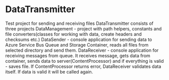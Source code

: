 # DataTransmitter
Test project for sending and receiving files
DataTransmitter consists of three projects
DataManagement - project with path helpers, constants and file converters(classes for working with data, create headers and checksums etc.)
DataSender - console application for sending data to Azure Service Bus Queue and Storage Container, reads all files from selected directory and send them.
DataReceiver - console application for receiving messages from queue. It receives message, gets data from container, sends data to server(ContentProcessor) and if everything is valid - saves file. If ContentProcessor returns error, DataReceiver validates data itself. If data is valid it will be called again.
